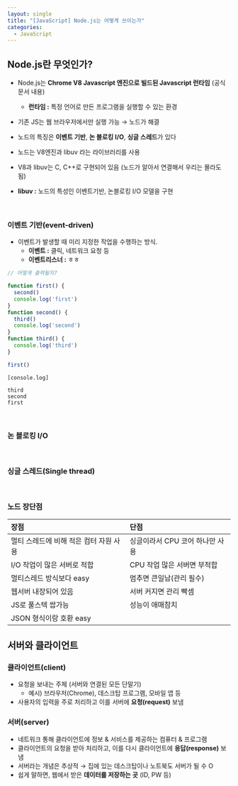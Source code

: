 ```yaml
---
layout: single
title: "[JavaScript] Node.js는 어떻게 쓰이는가"
categories:
  - JavaScript
---
```


## Node.js란 무엇인가?

- Node.js는 **Chrome V8 Javascript 엔진으로 빌드된 Javascript 런타임** (공식문서 내용)
  - **런타임 :** 특정 언어로 만든 프로그램을 실행할 수 있는 환경
- 기존 JS는 웹 브라우저에서만 실행 가능 → 노드가 해결
- 노드의 특징은 **이벤트 기반**, **논 블로킹 I/O**, **싱글 스레드**가 있다


- 노드는 V8엔진과 libuv 라는 라이브러리를 사용
- V8과 libuv는 C, C++로 구현되어 있음 (노드가 알아서 연결해서 우리는 몰라도 됨)
- **libuv :** 노드의 특성인 이벤트기반, 논블로킹 I/O 모델을 구현

<br>

### 이벤트 기반(event-driven)

- 이벤트가 발생할 때 미리 지정한 작업을 수행하는 방식.
  - **이벤트 :** 클릭, 네트워크 요청 등
  - **이벤트리스너 :** ㅎㅎ

```javascript
// 어떻게 출력될지?

function first() {
  second()
  console.log('first')
}
function second() {
  third()
  console.log('second')
}
function third() {
  console.log('third')
}

first()
```

```
[console.log]

third
second
first
```

<br>

### 논 블로킹 I/O



<br>

### 싱글 스레드(Single thread)

<br>

### 노드 장단점

| 장점 | 단점 |
| :---- | :---- |
| 멀티 스레드에 비해 적은 컴터 자원 사용 | 싱글이라서 CPU 코어 하나만 사용 |
| I/O 작업이 많은 서버로 적합 | CPU 작업 많은 서버면 부적합 |
| 멀티스레드 방식보다 easy | 멈추면 큰일남(관리 필수) |
| 웹서버 내장되어 있음 | 서버 커지면 관리 빡셈 |
| JS로 풀스텍 쌉가능 | 성능이 애매참치 |
| JSON 형식이랑 호환 easy | |


## 서버와 클라이언트

### 클라이언트(client)

- 요청을 보내는 주체 (서버와 연결된 모든 단말기)
  - 예시) 브라우저(Chrome), 데스크탑 프로그램, 모바일 앱 등
- 사용자의 입력을 주로 처리하고 이를 서버에 **요청(request)** 보냄 

### 서버(server)

- 네트워크 통해 클라이언트에 정보 & 서비스를 제공하는 컴퓨터 & 프로그램
- 클라이언트의 요청을 받아 처리하고, 이를 다시 클라이언트에 **응답(response)** 보냄 
- 서버라는 개념은 추상적 → 집에 있는 데스크탑이나 노트북도 서버가 될 수 O
- 쉽게 말하면, 웹에서 받은 **데이터를 저장하는 곳** (ID, PW 등)
